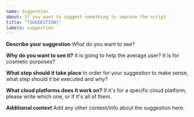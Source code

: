 ```yaml
---
name: Suggestion
about: If you want to suggest something to improve the script
title: "[SUGGESTION]"
labels: suggestion
---
```


**Describe your suggestion**
What do you want to see?

**Why do you want to see it?**
It is going to help the average user? It is for cosmetic purposes?

**What step should it take place**
In order for your suggestion to make sense, what step should it be executed and why?

**What cloud platforms does it work on?**
If it's for a specific cloud platform, please write which one, or if it's all of them. 

**Additional context**
Add any other context/info about the suggestion here.
